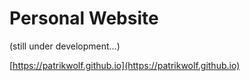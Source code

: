 # Personal Website

(still under development...)

[https://patrikwolf.github.io](https://patrikwolf.github.io)